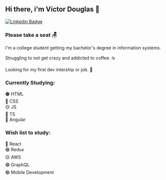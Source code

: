 ## Hi there, i'm Víctor Douglas 👋
[![Linkedin Badge](https://img.shields.io/badge/-LinkedIn-0e76a8?style=flat-square&logo=Linkedin&logoColor=white)](https://linkedin.com/in/víctor-douglas-fernandes-824725177)

### Please take a seat 🪑

I'm a college student getting my bachelor's degree in information systems.

Struggling to not get crazy and addicted to coffee. ☕

Looking for my first dev intership or job. 💼

### Currently Studying:
🟠 HTML<br>
🔵 CSS<br>
🟡 JS<br>
🔵 TS<br>
🔴 Angular

### Wish list to study:
🔵 React<br>
🟣 Redux<br>
🟡 AWS<br>
🟣 GraphQL<br>
🟢 Mobile Development

<!--
**VictorDouglasFernandes/VictorDouglasFernandes** is a ✨ _special_ ✨ repository because its `README.md` (this file) appears on your GitHub profile.

Here are some ideas to get you started:

- 🔭 I’m currently working on ...
- 🌱 I’m currently learning ...
- 👯 I’m looking to collaborate on ...
- 🤔 I’m looking for help with ...
- 💬 Ask me about ...
- 📫 How to reach me: ...
- ⚡ Fun fact: ...
-->
